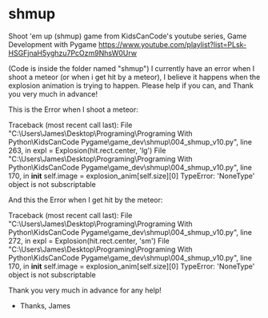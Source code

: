 # shmup
Shoot 'em up (shmup) game from KidsCanCode's youtube series, Game Development with Pygame 
https://www.youtube.com/playlist?list=PLsk-HSGFjnaH5yghzu7PcOzm9NhsW0Urw

(Code is inside the folder named "shmup")
I currently have an error when I shoot a meteor (or when i get hit by a meteor), I believe it happens when the explosion animation is trying to happen. Please help if you can, and Thank you very much in advance! 

This is the Error when I shoot a meteor: 

Traceback (most recent call last):
  File "C:\Users\James\Desktop\Programing\Programing With Python\KidsCanCode Pygame\game_dev\shmup\004_shmup_v10.py", line 263, in <module>
    expl = Explosion(hit.rect.center, 'lg')
  File "C:\Users\James\Desktop\Programing\Programing With Python\KidsCanCode Pygame\game_dev\shmup\004_shmup_v10.py", line 170, in __init__
    self.image = explosion_anim[self.size][0]
TypeError: 'NoneType' object is not subscriptable
  


And this the Error when I get hit by the meteor:

Traceback (most recent call last):
  File "C:\Users\James\Desktop\Programing\Programing With Python\KidsCanCode Pygame\game_dev\shmup\004_shmup_v10.py", line 272, in <module>
    expl = Explosion(hit.rect.center, 'sm')
  File "C:\Users\James\Desktop\Programing\Programing With Python\KidsCanCode Pygame\game_dev\shmup\004_shmup_v10.py", line 170, in __init__
    self.image = explosion_anim[self.size][0]
TypeError: 'NoneType' object is not subscriptable
  
  
  
  Thank you very much in advance for any help! 
  - Thanks, James 
